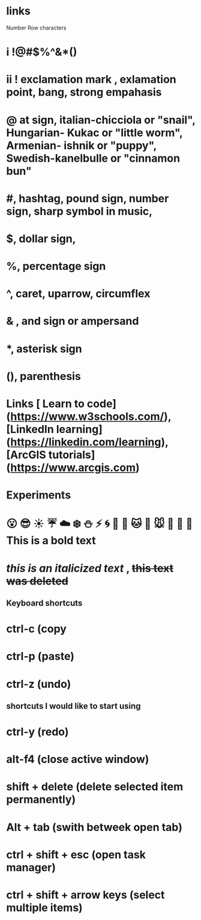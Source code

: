 # links
Number Row characters 
# i !@#$%^&*()
# ii ! exclamation mark , exlamation point, bang, strong empahasis
# @ at sign, italian-chicciola or "snail", Hungarian- Kukac or "little worm", Armenian- ishnik or "puppy", Swedish-kanelbulle or "cinnamon bun"
# #, hashtag, pound sign, number sign, sharp symbol in music, 
# $, dollar sign, 
# %, percentage sign
# ^, caret, uparrow, circumflex
# & , and sign or ampersand
# *, asterisk sign
# (), parenthesis
# Links [ Learn to code] (https://www.w3schools.com/), [LinkedIn learning] (https://linkedin.com/learning), [ArcGIS tutorials] (https://www.arcgis.com)
# Experiments
#  😮 😎 ☀️ ☔ ☁️ ❄️ ⛄ ⚡ 🌀 🌁 🌊 🐱 🐶 🐭 🐹 🐰 🐺**This is a bold text**
# _this is an italicized text_ , ~~this text was deleted~~
## Keyboard shortcuts
# ctrl-c (copy
# ctrl-p (paste)
# ctrl-z (undo)
## shortcuts I would like to start using
# ctrl-y (redo)
# alt-f4 (close active window)
# shift + delete (delete selected item permanently)
# Alt + tab (swith betweek open tab)
# ctrl + shift + esc (open task manager)
# ctrl + shift + arrow keys (select multiple items)